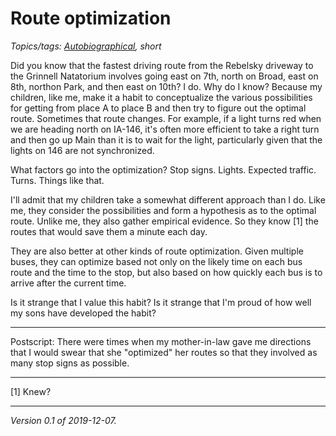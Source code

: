 Route optimization
==================

*Topics/tags: [Autobiographical](index-autobiographical), short*

Did you know that the fastest driving route from the Rebelsky
driveway to the Grinnell Natatorium involves going east on 7th,
north on Broad, east on 8th, northon Park, and then east on 10th?
I do.  Why do I know?  Because my children, like me, make it a habit
to conceptualize the various possibilities for getting from place
A to place B and then try to figure out the optimal route.  Sometimes
that route changes.  For example, if a light turns red when we are
heading north on IA-146, it's often more efficient to take a right
turn and then go up Main than it is to wait for the light, particularly
given that the lights on 146 are not synchronized.

What factors go into the optimization?  Stop signs.  Lights.  Expected
traffic. Turns.  Things like that.

I'll admit that my children take a somewhat different approach than
I do.  Like me, they consider the possibilities and form a hypothesis
as to the optimal route.  Unlike me, they also gather empirical evidence.
So they know [1] the routes that would save them a minute each day.

They are also better at other kinds of route optimization.  Given
multiple buses, they can optimize based not only on the likely time
on each bus route and the time to the stop, but also based on how
quickly each bus is to arrive after the current time.

Is it strange that I value this habit?  Is it strange that I'm proud
of how well my sons have developed the habit?

---

Postscript: There were times when my mother-in-law gave me directions
that I would swear that she "optimized" her routes so that they involved
as many stop signs as possible.

---

[1] Knew?

---

*Version 0.1 of 2019-12-07.*
